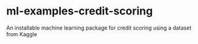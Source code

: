 # ml-examples-credit-scoring
An installable machine learning package for credit scoring using a dataset from Kaggle
